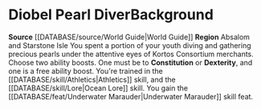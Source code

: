 ﻿---
id: '58'
name: Diobel Pearl Diver
source: '[[DATABASE/source/World Guide|World Guide]]'
subcategory: regional

---
# Diobel Pearl Diver<span class="item-type">Background</span>

**Source** [[DATABASE/source/World Guide|World Guide]] 
**Region** Absalom and Starstone Isle
You spent a portion of your youth diving and gathering precious pearls under the attentive eyes of Kortos Consortium merchants.
Choose two ability boosts. One must be to **Constitution** or **Dexterity**, and one is a free ability boost.
You're trained in the [[DATABASE/skill/Athletics|Athletics]] skill, and the [[DATABASE/skill/Lore|Ocean Lore]] skill. You gain the [[DATABASE/feat/Underwater Marauder|Underwater Marauder]] skill feat.